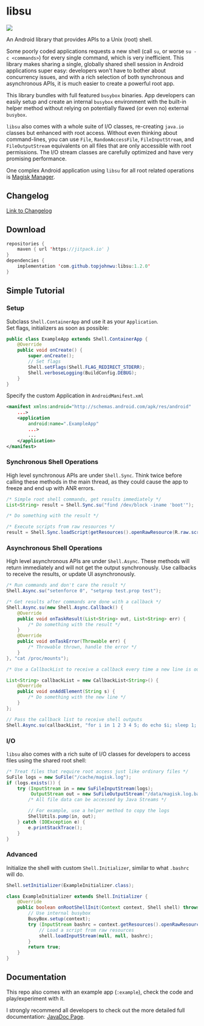 # libsu

[![](https://jitpack.io/v/topjohnwu/libsu.svg)](https://jitpack.io/#topjohnwu/libsu)

An Android library that provides APIs to a Unix (root) shell.

Some poorly coded applications requests a new shell (call `su`, or worse `su -c <commands>`) for every single command, which is very inefficient. This library makes sharing a single, globally shared shell session in Android applications super easy: developers won't have to bother about concurrency issues, and with a rich selection of both synchronous and asynchronous APIs, it is much easier to create a powerful root app.

This library bundles with full featured `busybox` binaries. App developers can easily setup and create an internal `busybox` environment with the built-in helper method without relying on potentially flawed (or even no) external `busybox`.

`libsu` also comes with a whole suite of I/O classes, re-creating `java.io` classes but enhanced with root access. Without even thinking about command-lines, you can use `File`, `RandomAccessFile`, `FileInputStream`, and `FileOutputStream` equivalents on all files that are only accessible with root permissions. The I/O stream classes are carefully optimized and have very promising performance.

One complex Android application using `libsu` for all root related operations is [Magisk Manager](https://github.com/topjohnwu/MagiskManager).

## Changelog

[Link to Changelog](./CHANGELOG.md)

## Download
```java
repositories {
    maven { url 'https://jitpack.io' }
}
dependencies {
    implementation 'com.github.topjohnwu:libsu:1.2.0'
}
```

## Simple Tutorial

### Setup
Subclass `Shell.ContainerApp` and use it as your `Application`.  
Set flags, initializers as soon as possible:

```java
public class ExampleApp extends Shell.ContainerApp {
    @Override
    public void onCreate() {
        super.onCreate();
        // Set flags
        Shell.setFlags(Shell.FLAG_REDIRECT_STDERR);
        Shell.verboseLogging(BuildConfig.DEBUG);
    }
}
```

Specify the custom Application in `AndroidManifest.xml`

```xml
<manifest xmlns:android="http://schemas.android.com/apk/res/android"
    ...>
    <application
        android:name=".ExampleApp"
        ...>
        ...
    </application>
</manifest>
```

### Synchronous Shell Operations

High level synchronous APIs are under `Shell.Sync`. Think twice before calling these methods in the main thread, as they could cause the app to freeze and end up with ANR errors.

```java
/* Simple root shell commands, get results immediately */
List<String> result = Shell.Sync.su("find /dev/block -iname 'boot'");

/* Do something with the result */

/* Execute scripts from raw resources */
result = Shell.Sync.loadScript(getResources().openRawResource(R.raw.script)));
```

### Asynchronous Shell Operations

High level asynchronous APIs are under `Shell.Async`. These methods will return immediately and will not get the output synchronously. Use callbacks to receive the results, or update UI asynchronously.

```java
/* Run commands and don't care the result */
Shell.Async.su("setenforce 0", "setprop test.prop test");

/* Get results after commands are done with a callback */
Shell.Async.su(new Shell.Async.Callback() {
    @Override
    public void onTaskResult(List<String> out, List<String> err) {
        /* Do something with the result */
    }
    @Override
    public void onTaskError(Throwable err) {
        /* Throwable thrown, handle the error */
    }
}, "cat /proc/mounts");

/* Use a CallbackList to receive a callback every time a new line is outputted */

List<String> callbackList = new CallbackList<String>() {
    @Override
    public void onAddElement(String s) {
        /* Do something with the new line */
    }
};

// Pass the callback list to receive shell outputs
Shell.Async.su(callbackList, "for i in 1 2 3 4 5; do echo $i; sleep 1; done");
```

### I/O
`libsu` also comes with a rich suite of I/O classes for developers to access files using the shared root shell:

```java
/* Treat files that require root access just like ordinary files */
SuFile logs = new SuFile("/cache/magisk.log");
if (logs.exists()) {
    try (InputStream in = new SuFileInputStream(logs);
         OutputStream out = new SuFileOutputStream("/data/magisk.log.bak")) {
        /* All file data can be accessed by Java Streams */

        // For example, use a helper method to copy the logs
        ShellUtils.pump(in, out);
    } catch (IOException e) {
        e.printStackTrace();
    }
}
```

### Advanced
Initialize the shell with custom `Shell.Initializer`, similar to what `.bashrc` will do.

```java
Shell.setInitializer(ExampleInitializer.class);

class ExampleInitializer extends Shell.Initializer {
    @Override
    public boolean onRootShellInit(Context context, Shell shell) throws IOException {
        // Use internal busybox
        BusyBox.setup(context);
        try (InputStream bashrc = context.getResources().openRawResource(R.raw.bashrc)) {
            // Load a script from raw resources
            shell.loadInputStream(null, null, bashrc);
        }
        return true;
    }
}
```

## Documentation

This repo also comes with an example app (`:example`), check the code and play/experiment with it.

I strongly recommend all developers to check out the more detailed full documentation: [JavaDoc Page](https://topjohnwu.github.io/libsu).
